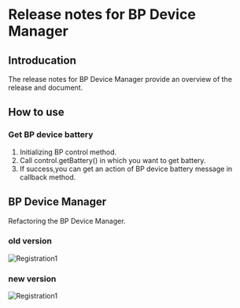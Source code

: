 # Release notes for BP Device Manager

## Introducation

The release notes for BP Device Manager provide an overview of the release and document.

## How to use

### Get BP device battery

1. Initializing BP control method.
2. Call control.getBattery() in which you want to get battery.
3. If success,you can get an action of BP device battery message in callback method.

## BP Device Manager

Refactoring the BP Device Manager.

### old version

![Registration1](./../public/BP_DeviceManager_old.png?raw=true)

### new version

![Registration1](./../public/BP_DeviceManager_new.png?raw=true)